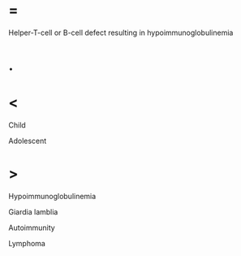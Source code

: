 # =

Helper-T-cell or B-cell defect resulting in hypoimmunoglobulinemia

# .

# <

Child

Adolescent

# >

Hypoimmunoglobulinemia

Giardia lamblia

Autoimmunity

Lymphoma
